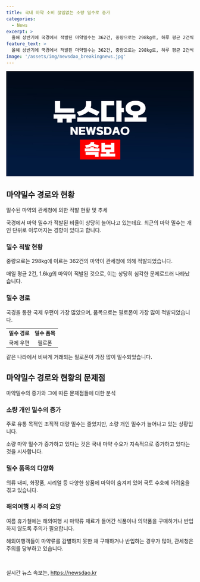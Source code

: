 ```yaml
---
title: 국내 마약 소비 끊임없는 소량 밀수로 증가
categories:
  - News
excerpt: >
  올해 상반기에 국경에서 적발된 마약밀수는 362건, 중량으로는 298kg로, 하루 평균 2건씩 1.6kg의 마약이 적발됐습니다. 경로는 국제 우편이 주류이며, 필로폰이 가장 많이 적발됐습니다. 주로 유통 목적인 조직적 대량 밀수는 줄었지만, 소량 개인 밀수는 늘고 있는 추세입니다. TV 강은나래가 전해드렸습니다.
feature_text: >
  올해 상반기에 국경에서 적발된 마약밀수는 362건, 중량으로는 298kg로, 하루 평균 2건씩 1.6kg의 마약이 적발됐습니다. 경로는 국제 우편이 주류이며, 필로폰이 가장 많이 적발됐습니다. 주로 유통 목적인 조직적 대량 밀수는 줄었지만, 소량 개인 밀수는 늘고 있는 추세입니다. TV 강은나래가 전해드렸습니다.
image: '/assets/img/newsdao_breakingnews.jpg'
---
```


<p><img src="/assets/img/newsdao_breakingnews.jpg" alt="ranknews 속보" /></p>

<h2 data-ke-size="size26">마약밀수 경로와 현황</h2>

<p>밀수된 마약의 관세청에 의한 적발 현황 및 추세</p>

<p>국경에서 마약 밀수가 적발된 비율이 상당히 늘어나고 있는데요. 최근의 마약 밀수는 개인 단위로 이루어지는 경향이 있다고 합니다.</p>

<h3>밀수 적발 현황</h3>

<p>중량으로는 298kg에 이르는 362건의 마약이 관세청에 의해 적발되었습니다.</p>

<p data-ke-size="size16">매일 평균 2건, 1.6kg의 마약이 적발된 것으로, 이는 상당히 심각한 문제로드러 나타났습니다.</p>

<h3>밀수 경로</h3>

<p>국경을 통한 국제 우편이 가장 많았으며, 품목으로는 필로폰이 가장 많이 적발되었습니다.</p>

<table>
    <tr>
        <td style="text-align: center; height: 17px;"><b>밀수 경로</b></td>
        <td style="text-align: center; height: 17px;"><b>밀수 품목</b></td>
    </tr>
    <tr>
        <td style="text-align: center; height: 17px;">국제 우편</td>
        <td style="text-align: center; height: 17px;">필로폰</td>
    </tr>
</table>

<p>같은 나라에서 비싸게 거래되는 필로폰이 가장 많이 밀수되었습니다.</p>

<h2 data-ke-size="size26">마약밀수 경로와 현황의 문제점</h2>

<p>마약밀수의 증가와 그에 따른 문제점들에 대한 분석</p>

<h3>소량 개인 밀수의 증가</h3>

<p>주로 유통 목적인 조직적 대량 밀수는 줄었지만, 소량 개인 밀수가 늘어나고 있는 상황입니다.</p>

<p data-ke-size="size16">소량 마약 밀수가 증가하고 있다는 것은 국내 마약 수요가 지속적으로 증가하고 있다는 것을 시사합니다.</p>

<h3>밀수 품목의 다양화</h3>

<p>의류 내피, 화장품, 시리얼 등 다양한 상품에 마약이 숨겨져 있어 국토 수호에 어려움을 겪고 있습니다.</p>

<h3>해외여행 시 주의 요망</h3>

<p>여름 휴가철에는 해외여행 시 마약류 재료가 들어간 식품이나 의약품을 구매하거나 반입하지 않도록 주의가 필요합니다.</p>

<p data-ke-size="size16">해외여행객들이 마약류를 감별하지 못한 채 구매하거나 반입하는 경우가 많아, 관세청은 주의를 당부하고 있습니다.</p>

<p data-ke-size="size16">&nbsp;</p>
실시간 뉴스 속보는, <a href="https://newsdao.kr" rel="dofollow">https://newsdao.kr</a>


